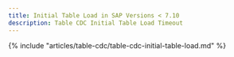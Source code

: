 ```yaml
---
title: Initial Table Load in SAP Versions < 7.10
description: Table CDC Initial Table Load Timeout
---
```



{% include "articles/table-cdc/table-cdc-initial-table-load.md" %}